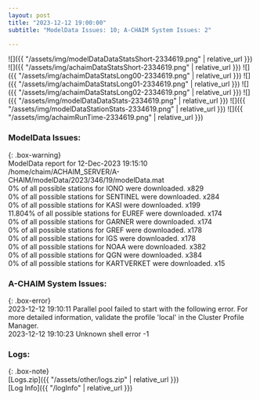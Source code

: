 ```yaml
---
layout: post
title: "2023-12-12 19:00:00"
subtitle: "ModelData Issues: 10; A-CHAIM System Issues: 2"

---
```


![]({{ "/assets/img/modelDataDataStatsShort-2334619.png" | relative_url }})
![]({{ "/assets/img/achaimDataStatsShort-2334619.png" | relative_url }})
![]({{ "/assets/img/achaimDataStatsLong00-2334619.png" | relative_url }})
![]({{ "/assets/img/achaimDataStatsLong01-2334619.png" | relative_url }})
![]({{ "/assets/img/achaimDataStatsLong02-2334619.png" | relative_url }})
![]({{ "/assets/img/modelDataDataStats-2334619.png" | relative_url }})
![]({{ "/assets/img/modelDataStationStats-2334619.png" | relative_url }})
![]({{ "/assets/img/achaimRunTime-2334619.png" | relative_url }})


### ModelData Issues:  
  
{: .box-warning}  
 ModelData report for 12-Dec-2023 19:15:10   
 /home/chaim/ACHAIM_SERVER/A-CHAIM/modelData/2023/346/19/modelData.mat   
 0% of all possible stations for IONO were downloaded. x829   
 0% of all possible stations for SENTINEL were downloaded. x284   
 0% of all possible stations for KASI were downloaded. x199   
 11.804% of all possible stations for EUREF were downloaded. x174   
 0% of all possible stations for GARNER were downloaded. x174   
 0% of all possible stations for GREF were downloaded. x178   
 0% of all possible stations for IGS were downloaded. x178   
 0% of all possible stations for NOAA were downloaded. x382   
 0% of all possible stations for QGN were downloaded. x384   
 0% of all possible stations for KARTVERKET were downloaded. x15   
  
### A-CHAIM System Issues:  
  
{: .box-error}  
2023-12-12 19:10:11 Parallel pool failed to start with the following error. For more detailed information, validate the profile 'local' in the Cluster Profile Manager.  
2023-12-12 19:10:23 Unknown shell error -1  

### Logs:  
  
{: .box-note}  
[Logs.zip]({{ "/assets/other/logs.zip" | relative_url }})  
[Log Info]({{ "/logInfo" | relative_url }})  
